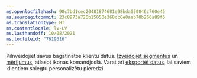 ```yaml
---
ms.openlocfilehash: 98c7bd1cec20481874681e98bda050846c760e45
ms.sourcegitcommit: 23c8973a726b15050e368cc6e0aab78b266a89f6
ms.translationtype: HT
ms.contentlocale: lv-LV
ms.lasthandoff: 10/08/2021
ms.locfileid: "7619316"
---
```

Pilnveidojiet savus bagātinātos klientu datus. [Izveidojiet segmentus](../audience-insights/segments.md) un [mērījumus](../audience-insights/measures.md), atlasot ikonas komandjoslā. Varat arī [eksportēt datus](../audience-insights/export-destinations.md), lai saviem klientiem sniegtu personalizētu pieredzi.